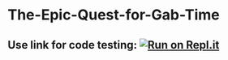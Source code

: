 # The-Epic-Quest-for-Gab-Time

## Use link for code testing: [![Run on Repl.it](https://repl.it/badge/github/RyantheKing/The-Epic-Quest-for-Gab-Time)](https://repl.it/github/RyantheKing/The-Epic-Quest-for-Gab-Time)
